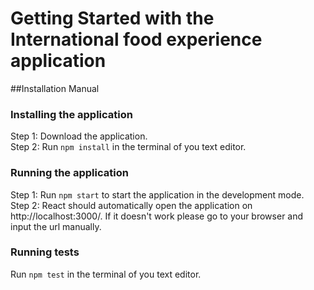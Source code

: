 # Getting Started with the International food experience application

##Installation Manual

### Installing the application
Step 1: Download the application.\
Step 2: Run `npm install` in the terminal of you text editor.

### Running the application
Step 1: Run `npm start` to start the application in the development mode.\
Step 2: React should automatically open the application on http://localhost:3000/. If it doesn't work please go to your browser and input the url manually.

### Running tests
Run `npm test` in the terminal of you text editor.



